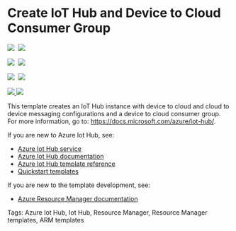# Create IoT Hub and Device to Cloud Consumer Group

<IMG SRC="https://azbotstorage.blob.core.windows.net/badges/101-iothub-with-consumergroup-create/PublicLastTestDate.svg" />&nbsp;
<IMG SRC="https://azbotstorage.blob.core.windows.net/badges/101-iothub-with-consumergroup-create/PublicDeployment.svg" />&nbsp;

<IMG SRC="https://azbotstorage.blob.core.windows.net/badges/101-iothub-with-consumergroup-create/FairfaxLastTestDate.svg" />&nbsp;
<IMG SRC="https://azbotstorage.blob.core.windows.net/badges/101-iothub-with-consumergroup-create/FairfaxDeployment.svg" />&nbsp;

<IMG SRC="https://azbotstorage.blob.core.windows.net/badges/101-iothub-with-consumergroup-create/BestPracticeResult.svg" />&nbsp;
<IMG SRC="https://azbotstorage.blob.core.windows.net/badges/101-iothub-with-consumergroup-create/CredScanResult.svg" />&nbsp;

<a href="https://portal.azure.com/#create/Microsoft.Template/uri/https%3A%2F%2Fraw.githubusercontent.com%2FAzure%2Fazure-quickstart-templates%2Fmaster%2F101-iothub-with-consumergroup-create%2Fazuredeploy.json" target="_blank">
    <img src="http://azuredeploy.net/deploybutton.png"/>
</a>
<a href="http://armviz.io/#/?load=https%3A%2F%2Fraw.githubusercontent.com%2FAzure%2Fazure-quickstart-templates%2Fmaster%2F101-iothub-with-consumergroup-create%2Fazuredeploy.json" target="_blank">
    <img src="http://armviz.io/visualizebutton.png"/>
</a>

This template creates an IoT Hub instance with device to cloud and cloud to device messaging configurations and a device to cloud consumer group. For more information, go to: https://docs.microsoft.com/azure/iot-hub/.

If you are new to Azure Iot Hub, see:

- [Azure Iot Hub service](https://azure.microsoft.com/services/iot-hub/)
- [Azure Iot Hub documentation](https://docs.microsoft.com/azure/iot-hub/)
- [Azure Iot Hub template reference](https://docs.microsoft.com/azure/templates/microsoft.devices/iothub-allversions)
- [Quickstart templates](https://azure.microsoft.com/resources/templates/?resourceType=Microsoft.Devices&pageNumber=1&sort=Popular)

If you are new to the template development, see:

- [Azure Resource Manager documentation](https://docs.microsoft.com/en-us/azure/azure-resource-manager/)

Tags: Azure Iot Hub, Iot Hub, Resource Manager, Resource Manager templates, ARM templates
